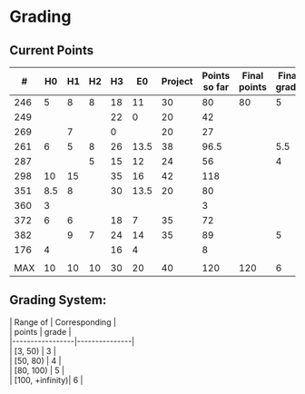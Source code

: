 # Grading

## Current Points

|   #   |  H0  |  H1  |  H2  |  H3  |  E0  |  Project |Points so far | Final points | Final grade |
|-------|------|------|------|------|------|----------|--------------|--------------|-------------|
|  246  |   5  |   8  |   8  |  18  |  11  |    30    |		80       |      80      | 	   5	  |	
|  249  |      |      |      |  22  |  0   |    20    |		42		 |			    |			  |
|  269  |      |   7  |      |  0   |      |    20    |		27		 |			    |			  | 
|  261  |   6  |   5  |   8  |  26  | 13.5 |    38    |		96.5	 |    		    | 	   5.5	  |
|  287  |      |      |   5  |  15  |  12  |    24    |		56		 |			    |	   4	  |
|  298  |   10 |   15 |      |  35  |  16  |    42    |		118		 |			    |			  |
|  351  |   8.5|   8  |      |  30  | 13.5 |    20    |		80		 |			    |		      |
|  360  |   3  |      |      |      |      |          |		3		 |			    |			  |
|  372  |   6  |   6  |      |  18  |   7  |    35    |		72		 |			    |			  |
|  382  |      |   9  |   7  |  24  |  14  |    35    |		89		 |			    |	   5      |
|  176  |   4  |      |      |  16  |  4   |          |		8		 |			    |		      |
|       |      |      |      |      |      |          |				 |			    |		      |
|  MAX  |  10  |  10  |  10  |  30  |  20  |    40    |    120       |	   120	    |	   6   	  |


## Grading System:

|    Range of     | Corresponding |  
|     points      |     grade     |    
|-----------------|---------------|  
| [3, 50)         |      3        |  
| [50, 80)        |      4        |  
| [80, 100)       |      5        |  
| [100, +infinity)|      6        |   
